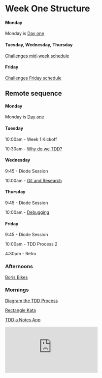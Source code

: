 # Week One Structure

#### Monday

Monday is [Day one](./day_one.md)

#### Tuesday, Wednesday, Thursday

[Challenges mid-week schedule](./challenges_mid_week_schedule.md)

#### Friday

[Challenges Friday schedule](./challenges_friday_schedule.md)

## Remote sequence

#### Monday
Monday is [Day one](./day_one.md)

#### Tuesday
10:00am - Week 1 Kickoff

10:30am - [Why do we TDD?](https://github.com/makersacademy/skills-workshops/blob/master/week-1/TDD_process.md)

#### Wednesday
9:45 - Diode Session

10:00am - [Git and Research](https://github.com/makersacademy/skills-workshops/tree/master/week-1/git_and_research
)

#### Thursday
9:45 - Diode Session

10:00am - [Debugging](https://github.com/makersacademy/skills-workshops/tree/master/week-1/debugging_1)

#### Friday
9:45 - Diode Session

10:00am - TDD Process 2

4:30pm - Retro

### Afternoons
[Boris Bikes](../../boris_bikes/00_challenge_map.md)

### Mornings
[Diagram the TDD Process](https://diode.makersacademy.com/students/alicelieutier/projects/812)

[Rectangle Kata](https://github.com/makersacademy/skills-workshops/tree/master/week-1/rectangle_kata)

[TDD a Notes App](https://diode.makersacademy.com/students/neoeno/projects/13)


![Tracking pixel](https://githubanalytics.herokuapp.com/course/sequence/apprenticeship/week01.md)
